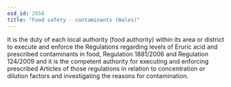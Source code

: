 ```yaml
---
esd_id: 2658
title: "Food safety - contaminants (Wales)"
---
```


It is the duty of each local authority (food authority) within its area or district to execute and enforce the Regulations regarding levels of Eruric acid and prescribed contaminants in food, Regulation 1881/2006 and Regulation 124/2009 and it is the competent authority for executing and enforcing prescribed Articles of those regulations in relation to concentration or dilution factors and investigating the reasons for contamination.

